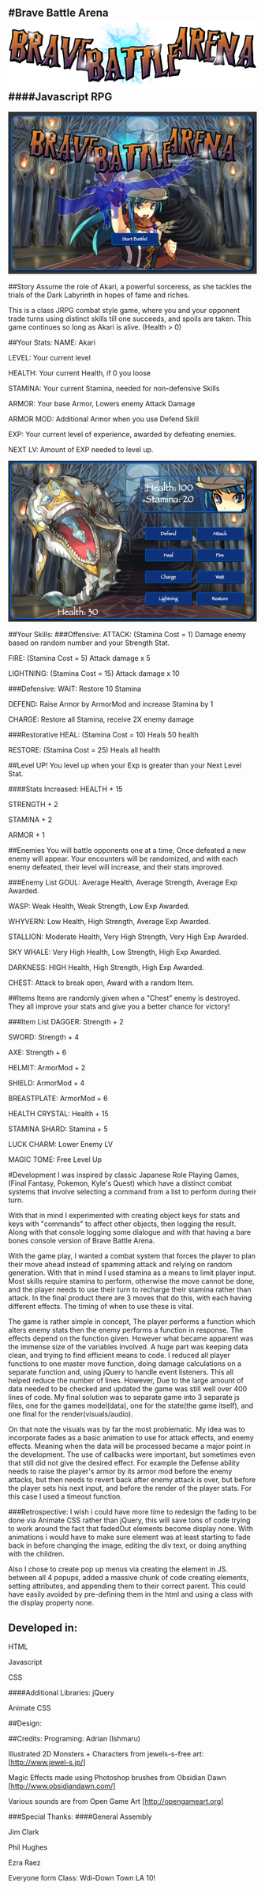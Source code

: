 #Brave Battle Arena
![Title](art/bba.png)
####Javascript RPG
-
![Screenshot](art/bbascreen1.png)

##Story
Assume the role of Akari, a powerful sorceress, as she tackles the trials of the Dark Labyrinth in hopes of fame and riches.

This is a class JRPG combat style game, where you and your opponent trade turns using distinct skills till one succeeds, and spoils are taken. This game continues so long as Akari is alive. (Health > 0)

##Your Stats:
NAME: Akari

LEVEL: Your current level

HEALTH: Your current Health, if 0 you loose

STAMINA: Your current Stamina, needed for non-defensive Skills

ARMOR: Your base Armor, Lowers enemy Attack Damage

ARMOR MOD: Additional Armor when you use Defend Skill

EXP: Your current level of experience, awarded by defeating enemies.

NEXT LV: Amount of EXP needed to level up.

![Screenshot](art/bbascreen2.png)

##Your Skills:
###Offensive:
ATTACK:  (Stamina Cost = 1) Damage enemy based on random number and your Strength Stat.

FIRE: (Stamina Cost = 5) Attack damage x 5

LIGHTNING: (Stamina Cost = 15) Attack damage x 10

###Defensive:
WAIT: Restore 10 Stamina

DEFEND: Raise Armor by ArmorMod and increase Stamina by 1

CHARGE: Restore all Stamina, receive 2X enemy damage

###Restorative
HEAL: (Stamina Cost = 10) Heals 50 health

RESTORE: (Stamina Cost = 25) Heals all health

##Level UP!
You level up when your Exp is greater than your Next Level Stat.

####Stats Increased:
HEALTH + 15

STRENGTH + 2

STAMINA + 2

ARMOR + 1
 
##Enemies
You will battle opponents one at a time, Once defeated a new enemy will appear. Your encounters will be randomized, and with each enemy defeated, their level will increase, and their stats improved.

###Enemy List
GOUL: Average Health, Average Strength, Average Exp Awarded.

WASP: Weak Health, Weak Strength, Low Exp Awarded.

WHYVERN: Low Health, High Strength, Average Exp Awarded.

STALLION: Moderate Health, Very High Strength, Very High Exp Awarded.

SKY WHALE: Very High Health, Low Strength, High Exp Awarded.

DARKNESS: HIGH Health, High Strength, High Exp Awarded.

CHEST: Attack to break open, Award with a random Item. 

##Items
Items are randomly given when a "Chest" enemy is destroyed. They all improve your stats and give you a better chance for victory!

###Item List
DAGGER: Strength + 2

SWORD: Strength + 4

AXE: Strength + 6

HELMIT: ArmorMod + 2

SHIELD: ArmorMod + 4

BREASTPLATE: ArmorMod + 6

HEALTH CRYSTAL: Health + 15

STAMINA SHARD: Stamina + 5

LUCK CHARM: Lower Enemy LV

MAGIC TOME: Free Level Up


#Development
I was inspired by classic Japanese Role Playing Games, (Final Fantasy, Pokemon, Kyle's Quest) which have a distinct combat systems that involve selecting a command from a list to perform during their turn. 

With that in mind I experimented with creating object keys for stats and keys with "commands" to affect other objects, then logging the result. Along with that console logging some dialogue and with that having a bare bones console version of Brave Battle Arena.

With the game play, I wanted a combat system that forces the player to plan their move ahead instead of spamming attack and relying on random generation. With that in mind I used stamina as a means to limit player input. Most skills require stamina to perform, otherwise the move cannot be done, and the player needs to use their turn to recharge their stamina rather than attack. In the final product there are 3 moves that do this, with each having different effects. The timing of when to use these is vital. 

The game is rather simple in concept, The player performs a function which alters enemy stats then the enemy performs a function in response. The effects depend on the function given. However what became apparent was the immense size of the variables involved. A huge part was keeping data clean, and trying to find efficient means to code. I reduced all player functions to one master move function, doing damage calculations on a separate function and, using jQuery to handle event listeners. This all helped reduce the number of lines. However, Due to the large amount of data needed to be checked and updated the game was still well over 400 lines of code. My final solution was to separate game into 3 separate js files, one for the games model(data), one for the state(the game itself), and one final for the render(visuals/audio).

On that note the visuals was by far the most problematic. My idea was to incorporate fades as a basic animation to use for attack effects, and enemy effects. Meaning when the data will be processed became a major point in the development. The use of callbacks were important, but sometimes even that still did not give the desired effect. For example the Defense ability needs to raise the player's armor by its armor mod before the enemy attacks, but then needs to revert back after enemy attack is over, but before the player sets his next input, and before the render of the player stats. For this case I used a timeout function.

###Retrospective:
I wish i could have more time to redesign the fading to be done via Animate CSS rather than jQuery, this will save tons of code trying to work around the fact that fadedOut elements become display none. With animations i would have to make sure element was at least starting to fade back in before changing the image, editing the div text, or doing anything with the children.

Also I chose to create pop up menus via creating the element in JS. between all 4 popups, added a massive chunk of code creating elements, setting attributes, and appending them to their correct parent. This could have easily avoided by pre-defining them in the html and using a class with the display property none.


## Developed in:
HTML

Javascript

CSS

####Additional Libraries:
jQuery

Animate CSS

##Design:


##Credits:
Programing: Adrian (Ishmaru)

Illustrated 2D Monsters + Characters from jewels-s-free art: [http://www.jewel-s.jp/]

Magic Effects made using Photoshop brushes from Obsidian Dawn [http://www.obsidiandawn.com/]

Various sounds are from Open Game Art [http://opengameart.org]

###Special Thanks:
####General Assembly

Jim Clark

Phil Hughes

Ezra Raez

Everyone form Class: Wdi-Down Town LA 10!

